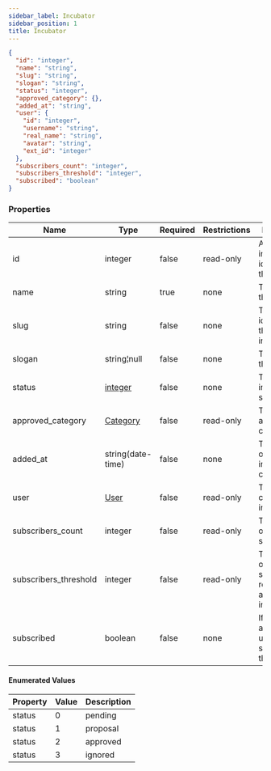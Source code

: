 ```yaml
---
sidebar_label: Incubator
sidebar_position: 1
title: Incubator
---
```


```json
{
  "id": "integer",
  "name": "string",
  "slug": "string",
  "slogan": "string",
  "status": "integer",
  "approved_category": {},
  "added_at": "string",
  "user": {
    "id": "integer",
    "username": "string",
    "real_name": "string",
    "avatar": "string",
    "ext_id": "integer"
  },
  "subscribers_count": "integer",
  "subscribers_threshold": "integer",
  "subscribed": "boolean"
}

```

### Properties

|Name| Type                                               |Required|Restrictions| Description                                                 |
|---|----------------------------------------------------|---|---|-------------------------------------------------------------|
|id| integer                                            |false|read-only| A unique integer value identifying this incubator           |
|name| string                                             |true|none| The name of the incubator                                   |
|slug| string                                             |false|none| The slug identifying the incubator in a URL                 |
|slogan| string¦null                                        |false|none| The slogan of the incubator                                 |
|status| [integer](/docs/apireference/v2/schemas/incubator#enumerated-values)                                        |false|none| The incubator statuses                                      |
|approved_category| [Category](/docs/apireference/v2/schemas/category) |false|read-only| The approved category obj                                   |
|added_at| string(date-time)                                  |false|none| The datetime of the incubator creation                      |
|user| [User](/docs/apireference/v2/schemas/user)         |false|read-only| The user who created the incubator                          |
|subscribers_count| integer                                            |false|read-only| The number of incubator suscribers                          |
|subscribers_threshold| integer                                            |false|read-only| The number of subscribers required to approve the incubator |
|subscribed| boolean                                            |false|none| If the authenticated user has subscribed to the incubator   |

#### Enumerated Values

|Property|Value|Description|
|---|---|---|
|status|0|pending|
|status|1|proposal|
|status|2|approved|
|status|3|ignored|